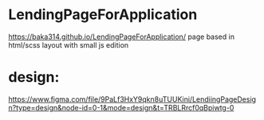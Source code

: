 # LendingPageForApplication
https://baka314.github.io/LendingPageForApplication/
page based in html/scss layout with small js edition
# design:
https://www.figma.com/file/9PaLf3HxY9qkn8uTUUKini/LendiingPageDesign?type=design&node-id=0-1&mode=design&t=TRBLRrcf0qBpiwtg-0
